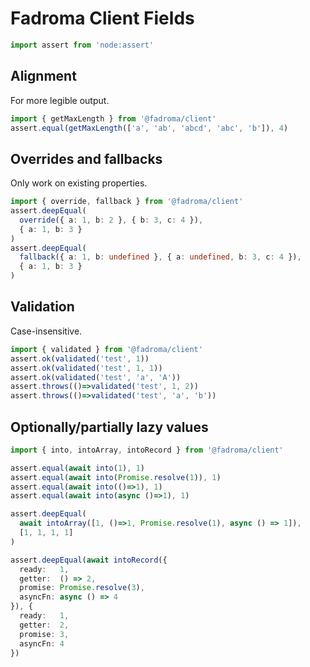 # Fadroma Client Fields

```typescript
import assert from 'node:assert'
```

## Alignment

For more legible output.

```typescript
import { getMaxLength } from '@fadroma/client'
assert.equal(getMaxLength(['a', 'ab', 'abcd', 'abc', 'b']), 4)
```

## Overrides and fallbacks

Only work on existing properties.

```typescript
import { override, fallback } from '@fadroma/client'
assert.deepEqual(
  override({ a: 1, b: 2 }, { b: 3, c: 4 }),
  { a: 1, b: 3 }
)
assert.deepEqual(
  fallback({ a: 1, b: undefined }, { a: undefined, b: 3, c: 4 }),
  { a: 1, b: 3 }
)
```

## Validation

Case-insensitive.

```typescript
import { validated } from '@fadroma/client'
assert.ok(validated('test', 1))
assert.ok(validated('test', 1, 1))
assert.ok(validated('test', 'a', 'A'))
assert.throws(()=>validated('test', 1, 2))
assert.throws(()=>validated('test', 'a', 'b'))
```

## Optionally/partially lazy values

```typescript
import { into, intoArray, intoRecord } from '@fadroma/client'

assert.equal(await into(1), 1)
assert.equal(await into(Promise.resolve(1)), 1)
assert.equal(await into(()=>1), 1)
assert.equal(await into(async ()=>1), 1)

assert.deepEqual(
  await intoArray([1, ()=>1, Promise.resolve(1), async () => 1]),
  [1, 1, 1, 1]
)

assert.deepEqual(await intoRecord({
  ready:   1,
  getter:  () => 2,
  promise: Promise.resolve(3),
  asyncFn: async () => 4
}), {
  ready:   1,
  getter:  2,
  promise: 3,
  asyncFn: 4
})
```
